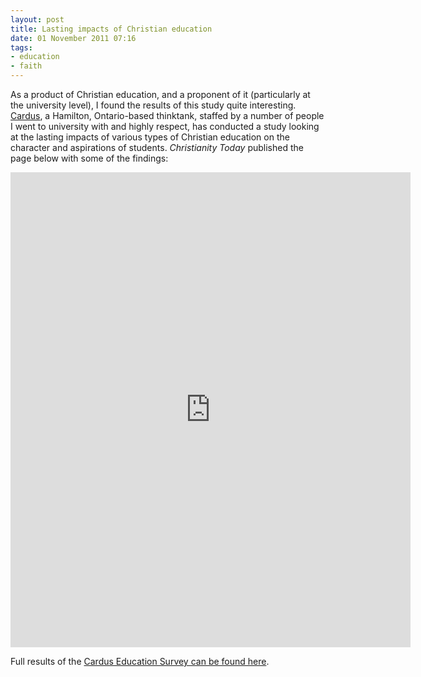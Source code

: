 ```yaml
---
layout: post
title: Lasting impacts of Christian education
date: 01 November 2011 07:16
tags:
- education
- faith
---
```

<p>As a product of Christian education, and a proponent of it (particularly at the university level), I found the results of this study quite interesting. <a href="http://www.cardus.ca">Cardus</a>, a Hamilton, Ontario-based thinktank, staffed by a number of people I went to university with and highly respect, has conducted a study looking at the lasting impacts of various types of Christian education on the character and aspirations of students. <em>Christianity Today</em> published the page below with some of the findings:</p>
<iframe width="640" height="760" scrolling="yes" frameborder="0" src="http://www.scribd.com/embeds/71141221/content?start_page=1&amp;view_mode=list&amp;access_key=key-13exihdoyke44tm4k2zs"></iframe>

Full results of the <a href="http://www.cardus.ca/research/education/">Cardus Education Survey can be found here</a>.
